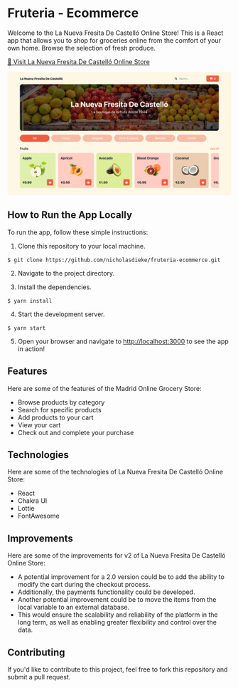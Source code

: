 # **Fruteria - Ecommerce**

Welcome to the La Nueva Fresita De Castelló Online Store! This is a React app that allows you to shop for groceries online from the comfort of your own home. Browse the selection of fresh produce.

[🔗 Visit La Nueva Fresita De Castelló Online Store](https://fruteria-ecommerce.vercel.app/)

![alt text](public/fruteria-screenshot.png 'Screenshot of the Online Fruit Shop')

## How to Run the App Locally

To run the app, follow these simple instructions:

1. Clone this repository to your local machine.

```console
$ git clone https://github.com/nicholasdieke/fruteria-ecommerce.git
```

2. Navigate to the project directory.

3. Install the dependencies.

```console
$ yarn install
```

4. Start the development server.

```console
$ yarn start
```

5. Open your browser and navigate to [http://localhost:3000](http://localhost:3000) to see the app in action!

## Features

Here are some of the features of the Madrid Online Grocery Store:

- Browse products by category
- Search for specific products
- Add products to your cart
- View your cart
- Check out and complete your purchase

## Technologies

Here are some of the technologies of La Nueva Fresita De Castelló Online Store:

- React
- Chakra UI
- Lottie
- FontAwesome

## Improvements

Here are some of the improvements for v2 of La Nueva Fresita De Castelló Online Store:

- A potential improvement for a 2.0 version could be to add the ability to modify the cart during the checkout process.
- Additionally, the payments functionality could be developed.
- Another potential improvement could be to move the items from the local variable to an external database.
- This would ensure the scalability and reliability of the platform in the long term, as well as enabling greater flexibility and control over the data.

## Contributing

If you'd like to contribute to this project, feel free to fork this repository and submit a pull request.
